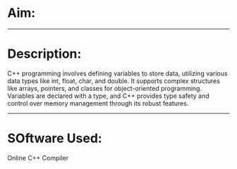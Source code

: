 <h1>Aim: </h1>
<pTo study and implement C++ Bitwise Operators</p>
<hr>
<h1>Description: </h1>
<p>C++ programming involves defining variables to store data, utilizing various data types like int, float, char, and double. It supports complex structures like arrays, pointers, and classes for object-oriented programming. Variables are declared with a type, and C++ provides type safety and control over memory management through its robust features.</p>
<hr>
<h1>SOftware Used: </h1>
<p>Online C++ Compiler</p>

